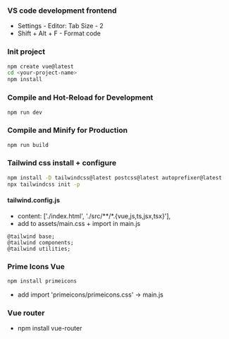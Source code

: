 ### VS code development frontend
- Settings - Editor: Tab Size - 2
- Shift + Alt + F - Format code

### Init project
```sh
npm create vue@latest
cd <your-project-name>
npm install
```

### Compile and Hot-Reload for Development
```sh
npm run dev
```

### Compile and Minify for Production
```sh
npm run build
```

### Tailwind css install + configure
```sh
npm install -D tailwindcss@latest postcss@latest autoprefixer@latest
npx tailwindcss init -p
```

#### tailwind.config.js
- content: ['./index.html', './src/**/*.{vue,js,ts,jsx,tsx}'],
- add to assets/main.css + import in main.js
```
@tailwind base;
@tailwind components;
@tailwind utilities;
```


### Prime Icons Vue
```sh
npm install primeicons
```
- add import 'primeicons/primeicons.css' -> main.js


### Vue router
- npm install vue-router
